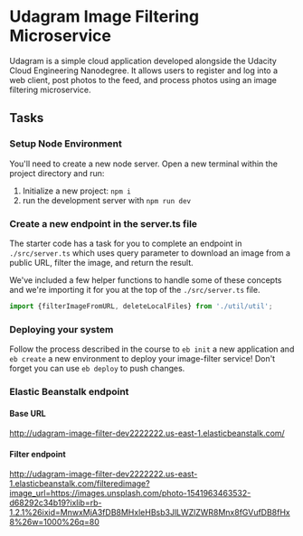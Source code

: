 # Udagram Image Filtering Microservice

Udagram is a simple cloud application developed alongside the Udacity Cloud Engineering Nanodegree. It allows users to register and log into a web client, post photos to the feed, and process photos using an image filtering microservice.


## Tasks

### Setup Node Environment

You'll need to create a new node server. Open a new terminal within the project directory and run:

1. Initialize a new project: `npm i`
2. run the development server with `npm run dev`

### Create a new endpoint in the server.ts file

The starter code has a task for you to complete an endpoint in `./src/server.ts` which uses query parameter to download an image from a public URL, filter the image, and return the result.

We've included a few helper functions to handle some of these concepts and we're importing it for you at the top of the `./src/server.ts`  file.

```typescript
import {filterImageFromURL, deleteLocalFiles} from './util/util';
```

### Deploying your system

Follow the process described in the course to `eb init` a new application and `eb create` a new environment to deploy your image-filter service! Don't forget you can use `eb deploy` to push changes.

### Elastic Beanstalk endpoint

  #### Base URL
  http://udagram-image-filter-dev2222222.us-east-1.elasticbeanstalk.com/

  #### Filter endpoint
  http://udagram-image-filter-dev2222222.us-east-1.elasticbeanstalk.com/filteredimage?image_url=https://images.unsplash.com/photo-1541963463532-d68292c34b19?ixlib=rb-1.2.1%26ixid=MnwxMjA3fDB8MHxleHBsb3JlLWZlZWR8Mnx8fGVufDB8fHx8%26w=1000%26q=80

